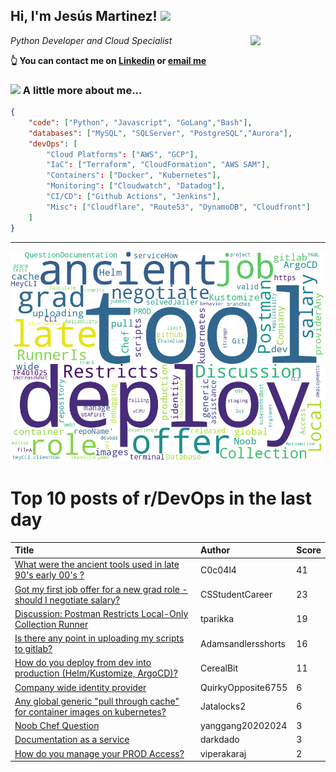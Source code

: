 <!--
**jmartinezl/jmartinezl** is a ✨ _special_ ✨ repository because its `README.md` (this file) appears on your GitHub profile.

Here are some ideas to get you started:

- 🔭 I’m currently working on ...
- 🌱 I’m currently learning ...
- 👯 I’m looking to collaborate on ...
- 🤔 I’m looking for help with ...
- 💬 Ask me about ...
- 📫 How to reach me: ...
- 😄 Pronouns: ...
- ⚡ Fun fact: ...
-->

<h2>Hi, I'm Jesús Martinez! <img src="https://media.giphy.com/media/WUlplcMpOCEmTGBtBW/giphy.gif" width="30"> </h2>
<img align='right' src="https://media.giphy.com/media/NytMLKyiaIh6VH9SPm/giphy.gif" width="120">
<p><em>Python Developer and Cloud Specialist
</em></p>

**👆 You can contact me on [Linkedin](https://www.linkedin.com/in/jes%C3%BAs-martinez-2b7b10104/) or [email me](mailto:jesus.mtz.lorenzo@gmail.com)**

### <img src="https://media.giphy.com/media/VgCDAzcKvsR6OM0uWg/giphy.gif" width="50"> A little more about me...  

```json
{
    "code": ["Python", "Javascript", "GoLang","Bash"],
    "databases": ["MySQL", "SQLServer", "PostgreSQL","Aurora"],
    "devOps": [
        "Cloud Platforms": ["AWS", "GCP"],
        "IaC": ["Terraform", "CloudFormation", "AWS SAM"],
        "Containers": ["Docker", "Kubernetes"],
        "Monitoring": ["Cloudwatch", "Datadog"],
        "CI/CD": ["Github Actions", "Jenkins"],
        "Misc": ["Cloudflare", "Route53", "DynamoDB", "Cloudfront"]
    ]
}
```
---

![Wordcloud](./cloud.png)

# Top 10 posts of r/DevOps in the last day

| Title | Author | Score |
|:---|:---|:---|
| [What were the ancient tools used in late 90's early 00's ?](https://www.reddit.com/r/devops/comments/117q820/what_were_the_ancient_tools_used_in_late_90s/) | C0c04l4 | 41 |
| [Got my first job offer for a new grad role - should I negotiate salary?](https://www.reddit.com/r/devops/comments/117gz6s/got_my_first_job_offer_for_a_new_grad_role_should/) | CSStudentCareer | 23 |
| [Discussion: Postman Restricts Local-Only Collection Runner](https://www.reddit.com/r/devops/comments/117g0co/discussion_postman_restricts_localonly_collection/) | tparikka | 19 |
| [Is there any point in uploading my scripts to gitlab?](https://www.reddit.com/r/devops/comments/117nxj0/is_there_any_point_in_uploading_my_scripts_to/) | Adamsandlersshorts | 16 |
| [How do you deploy from dev into production (Helm/Kustomize, ArgoCD)?](https://www.reddit.com/r/devops/comments/1175fl1/how_do_you_deploy_from_dev_into_production/) | CerealBit | 11 |
| [Company wide identity provider](https://www.reddit.com/r/devops/comments/117yqln/company_wide_identity_provider/) | QuirkyOpposite6755 | 6 |
| [Any global generic "pull through cache" for container images on kubernetes?](https://www.reddit.com/r/devops/comments/1176yk2/any_global_generic_pull_through_cache_for/) | Jatalocks2 | 6 |
| [Noob Chef Question](https://www.reddit.com/r/devops/comments/117vjit/noob_chef_question/) | yanggang20202024 | 3 |
| [Documentation as a service](https://www.reddit.com/r/devops/comments/117wpsf/documentation_as_a_service/) | darkdado | 3 |
| [How do you manage your PROD Access?](https://www.reddit.com/r/devops/comments/117w7q1/how_do_you_manage_your_prod_access/) | viperakaraj | 2 |

